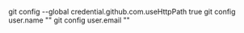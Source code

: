 
git config --global credential.github.com.useHttpPath true
git config user.name ""
git config user.email ""
